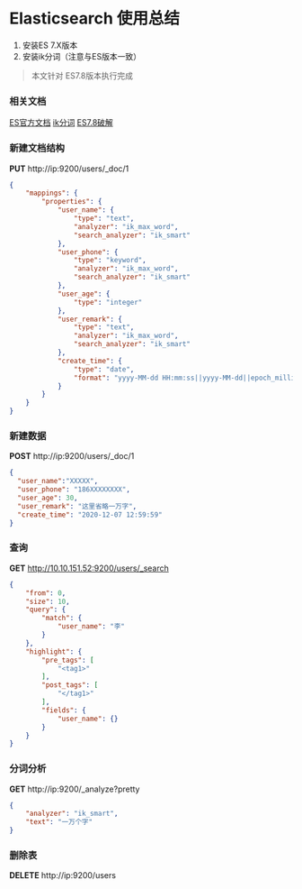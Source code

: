 # Elasticsearch 使用总结

1. 安装ES 7.X版本
2. 安装ik分词（注意与ES版本一致）
> 本文针对 ES7.8版本执行完成

### 相关文档
[ES官方文档](https://www.elastic.co/guide/en/elasticsearch/reference/current/index.html)
[ik分词](https://github.com/medcl/elasticsearch-analysis-ik)
[ES7.8破解](https://www.cco.xyz/archives/811)

### 新建文档结构
**PUT** http://ip:9200/users/_doc/1
```json
{
    "mappings": {
        "properties": {
            "user_name": {
                "type": "text",
                "analyzer": "ik_max_word",
                "search_analyzer": "ik_smart"
            },
            "user_phone": {
                "type": "keyword",
                "analyzer": "ik_max_word",
                "search_analyzer": "ik_smart"
            },
            "user_age": {
                "type": "integer"
            },
            "user_remark": {
                "type": "text",
                "analyzer": "ik_max_word",
                "search_analyzer": "ik_smart"
            },
            "create_time": {
                "type": "date",
                "format": "yyyy-MM-dd HH:mm:ss||yyyy-MM-dd||epoch_millis"
            }
        }
    }
}
```

### 新建数据
**POST** http://ip:9200/users/_doc/1
```json
{
  "user_name":"XXXXX",
  "user_phone": "186XXXXXXXX",
  "user_age": 30,
  "user_remark": "这里省略一万字",
  "create_time": "2020-12-07 12:59:59"
}
```

### 查询
**GET** http://10.10.151.52:9200/users/_search
```json
{
    "from": 0,
    "size": 10,
    "query": {
        "match": {
            "user_name": "李"
        }
    },
    "highlight": {
        "pre_tags": [
            "<tag1>"
        ],
        "post_tags": [
            "</tag1>"
        ],
        "fields": {
            "user_name": {}
        }
    }
}
```

### 分词分析
**GET** http://ip:9200/_analyze?pretty
```json
{
    "analyzer": "ik_smart",
    "text": "一万个字"
}
```

### 删除表
**DELETE** http://ip:9200/users
